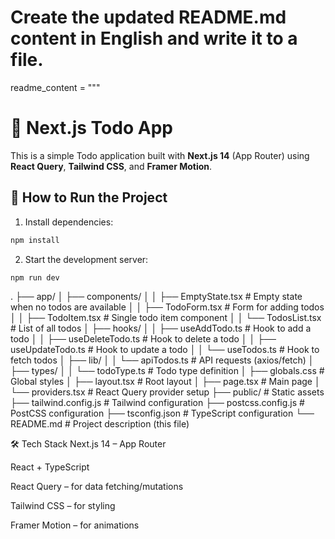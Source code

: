 # Create the updated README.md content in English and write it to a file.

readme_content = """
# 📝 Next.js Todo App

This is a simple Todo application built with **Next.js 14** (App Router) using **React Query**, **Tailwind CSS**, and **Framer Motion**.

## 🚀 How to Run the Project

1. Install dependencies:

```bash
npm install
```

2. Start the development server:

```bash
npm run dev
```

.
├── app/
│   ├── components/
│   │   ├── EmptyState.tsx        # Empty state when no todos are available
│   │   ├── TodoForm.tsx          # Form for adding todos
│   │   ├── TodoItem.tsx          # Single todo item component
│   │   └── TodosList.tsx         # List of all todos
│   ├── hooks/
│   │   ├── useAddTodo.ts         # Hook to add a todo
│   │   ├── useDeleteTodo.ts      # Hook to delete a todo
│   │   ├── useUpdateTodo.ts      # Hook to update a todo
│   │   └── useTodos.ts           # Hook to fetch todos
│   ├── lib/
│   │   └── apiTodos.ts           # API requests (axios/fetch)
│   ├── types/
│   │   └── todoType.ts           # Todo type definition
│   ├── globals.css               # Global styles
│   ├── layout.tsx                # Root layout
│   ├── page.tsx                  # Main page
│   └── providers.tsx             # React Query provider setup
├── public/                       # Static assets
├── tailwind.config.js           # Tailwind configuration
├── postcss.config.js            # PostCSS configuration
├── tsconfig.json                # TypeScript configuration
└── README.md                    # Project description (this file)

🛠️ Tech Stack
Next.js 14 – App Router

React + TypeScript

React Query – for data fetching/mutations

Tailwind CSS – for styling

Framer Motion – for animations
